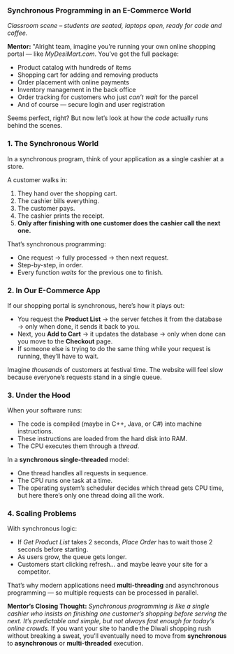 

### **Synchronous Programming in an E-Commerce World**

*Classroom scene – students are seated, laptops open, ready for code and coffee.*



**Mentor:**
"Alright team, imagine you’re running your own online shopping portal — like *MyDesiMart.com*. You’ve got the full package:

* Product catalog with hundreds of items
* Shopping cart for adding and removing products
* Order placement with online payments
* Inventory management in the back office
* Order tracking for customers who just *can’t wait* for the parcel
* And of course — secure login and user registration

Seems perfect, right? But now let’s look at how the *code* actually runs behind the scenes.

### 1. **The Synchronous World**

In a synchronous program, think of your application as a single cashier at a store.

A customer walks in:

1. They hand over the shopping cart.
2. The cashier bills everything.
3. The customer pays.
4. The cashier prints the receipt.
5. **Only after finishing with one customer does the cashier call the next one.**

That’s synchronous programming:

* One request → fully processed → then next request.
* Step-by-step, in order.
* Every function *waits* for the previous one to finish.

### 2. **In Our E-Commerce App**

If our shopping portal is synchronous, here’s how it plays out:

* You request the **Product List** → the server fetches it from the database → only when done, it sends it back to you.
* Next, you **Add to Cart** → it updates the database → only when done can you move to the **Checkout** page.
* If someone else is trying to do the same thing while your request is running, they’ll have to wait.

Imagine *thousands* of customers at festival time. The website will feel slow because everyone’s requests stand in a single queue.


### 3. **Under the Hood**

When your software runs:

* The code is compiled (maybe in C++, Java, or C#) into machine instructions.
* These instructions are loaded from the hard disk into RAM.
* The CPU executes them through a *thread*.

In a **synchronous single-threaded** model:

* One thread handles all requests in sequence.
* The CPU runs one task at a time.
* The operating system’s scheduler decides which thread gets CPU time, but here there’s only one thread doing all the work.


### 4. **Scaling Problems**

With synchronous logic:

* If *Get Product List* takes 2 seconds, *Place Order* has to wait those 2 seconds before starting.
* As users grow, the queue gets longer.
* Customers start clicking refresh… and maybe leave your site for a competitor.

That’s why modern applications need **multi-threading** and asynchronous programming — so multiple requests can be processed in parallel.


**Mentor’s Closing Thought:**
*Synchronous programming is like a single cashier who insists on finishing one customer’s shopping before serving the next. It’s predictable and simple, but not always fast enough for today’s online crowds.*
If you want your site to handle the Diwali shopping rush without breaking a sweat, you’ll eventually need to move from **synchronous** to **asynchronous** or **multi-threaded** execution.

 